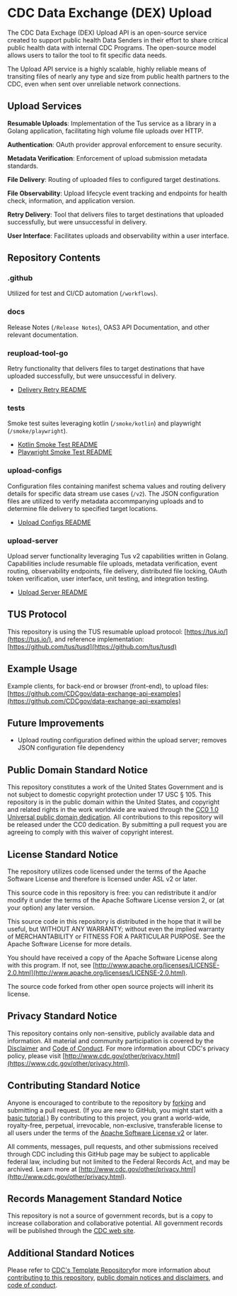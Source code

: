# CDC Data Exchange (DEX) Upload
 
The CDC Data Exchage (DEX) Upload API is an open-source service created to support public health Data Senders in their effort to share critical public health data with internal CDC Programs. The open-source model allows users to tailor the tool to fit specific data needs. <br/>

The Upload API service is a highly scalable, highly reliable means of transiting files of nearly any type and size from public health partners to the CDC, even when sent over unreliable network connections.


## Upload Services

**Resumable Uploads**: Implementation of the Tus service as a library in a Golang application, facilitating high volume file uploads over HTTP. 

**Authentication**: OAuth provider approval enforcement to ensure security.

**Metadata Verification**: Enforcement of upload submission metadata standards.

**File Delivery**: Routing of uploaded files to configured target destinations.

**File Observability**: Upload lifecycle event tracking and endpoints for health check, information, and application version. 

**Retry Delivery**: Tool that delivers files to target destinations that uploaded successfully, but were unsuccessful in delivery.

**User Interface**: Facilitates uploads and observability within a user interface.

## Repository Contents

### .github

Utilized for test and CI/CD automation (`/workflows`).

### docs

Release Notes (`/Release Notes`), OAS3 API Documentation, and other relevant documentation.

### reupload-tool-go

Retry functionality that delivers files to target destinations that have uploaded successfully, but were unsuccessful in delivery.
- [Delivery Retry README](https://github.com/CDCgov/data-exchange-upload/blob/main/reupload-tool-go/README.md)

### tests

Smoke test suites leveraging kotlin (`/smoke/kotlin`) and playwright (`/smoke/playwright`).
- [Kotlin Smoke Test README](https://github.com/CDCgov/data-exchange-upload/blob/main/tests/smoke/kotlin/README.md)
- [Playwright Smoke Test README](https://github.com/CDCgov/data-exchange-upload/blob/main/tests/smoke/playwright/README.md)

### upload-configs

Configuration files containing manifest schema values and routing delivery details for specific data stream use cases (`/v2`). The JSON configuration files are utilized to verify metadata accommpanying uploads and to determine file delivery to specified target locations.
- [Upload Configs README](https://github.com/CDCgov/data-exchange-upload/blob/main/upload-configs/README.md)

### upload-server

Upload server functionality leveraging Tus v2 capabilities written in Golang. Capabilities include resumable file uploads, metadata verification, event routing, observability endpoints, file delivery, distributed file locking, OAuth token verification, user interface, unit testing, and integration testing.
- [Upload Server README](https://github.com/CDCgov/data-exchange-upload/blob/main/upload-server/readme.md)


## TUS Protocol

This repository is using the TUS resumable upload protocol: [https://tus.io/](https://tus.io/), and reference implementation: [https://github.com/tus/tusd](https://github.com/tus/tusd)


## Example Usage

Example clients, for back-end or browser (front-end), to upload files: [https://github.com/CDCgov/data-exchange-api-examples](https://github.com/CDCgov/data-exchange-api-examples)


## Future Improvements

- Upload routing configuration defined within the upload server; removes JSON configuration file dependency


## Public Domain Standard Notice

This repository constitutes a work of the United States Government and is not subject to domestic copyright protection under 17 USC § 105. This repository is in the public domain within the United States, and copyright and related rights in the work worldwide are waived through the [CC0 1.0 Universal public domain dedication](https://creativecommons.org/publicdomain/zero/1.0/). All contributions to this repository will be released under the CC0 dedication. By submitting a pull request you are agreeing to comply with this waiver of copyright interest.


## License Standard Notice

The repository utilizes code licensed under the terms of the Apache Software License and therefore is licensed under ASL v2 or later. <br/>

This source code in this repository is free: you can redistribute it and/or modify it under the terms of the Apache Software License version 2, or (at your option) any later version. <br/>

This source code in this repository is distributed in the hope that it will be useful, but WITHOUT ANY WARRANTY; without even the implied warranty of MERCHANTABILITY or FITNESS FOR A PARTICULAR PURPOSE. See the Apache Software License for more details. <br/>

You should have received a copy of the Apache Software License along with this program. If not, see [http://www.apache.org/licenses/LICENSE-2.0.html](http://www.apache.org/licenses/LICENSE-2.0.html). <br/>

The source code forked from other open source projects will inherit its license.


## Privacy Standard Notice

This repository contains only non-sensitive, publicly available data and information. All material and community participation is covered by the [Disclaimer](https://github.com/CDCgov/template/blob/master/DISCLAIMER.md) and [Code of Conduct](https://github.com/CDCgov/template/blob/mastercode-of-conduct.md). For more information about CDC's privacy policy, please visit [http://www.cdc.gov/other/privacy.html](https://www.cdc.gov/other/privacy.html).


## Contributing Standard Notice

Anyone is encouraged to contribute to the repository by [forking](https://help.github.com/articles/fork-a-repo) and submitting a pull request. (If you are new to GitHub, you might start with a [basic tutorial](https://help.github.com/articles/set-up-git).) By contributing to this project, you grant a world-wide, royalty-free, perpetual, irrevocable, non-exclusive, transferable license to all users under the terms of the [Apache Software License v2](http://www.apache.org/licenses/LICENSE-2.0.html) or later. <br/>

All comments, messages, pull requests, and other submissions received through CDC including this GitHub page may be subject to applicable federal law, including but not limited to the Federal Records Act, and may be archived. Learn more at [http://www.cdc.gov/other/privacy.html](http://www.cdc.gov/other/privacy.html).


## Records Management Standard Notice

This repository is not a source of government records, but is a copy to increase collaboration and collaborative potential. All government records will be published through the [CDC web site](http://www.cdc.gov).


## Additional Standard Notices

Please refer to [CDC's Template Repository](https://github.com/CDCgov/template)for more information about [contributing to this repository](https://github.com/CDCgov/template/blob/master/CONTRIBUTING.md), [public domain notices and disclaimers](https://github.com/CDCgov/template/blob/master/DISCLAIMER.md), and [code of conduct](https://github.com/CDCgov/template/blob/master/code-of-conduct.md).